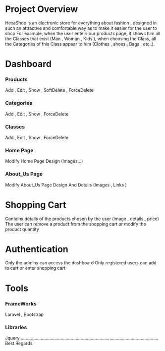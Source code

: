 # Project Overview
HexaShop is an electronic store for everything about fashion , designed in such an attractive and comfortable way as to make it easier for the user to shop For example, when the user enters our products page, it shows him all the Classes that exist (Man , Woman , Kids ), when choosing the Class, all the Categories of this Class appear to him (Clothes , shoes , Bags , etc..).
# Dashboard
### Products
Add , Edit , Show , SoftDelete , ForceDelete
### Categories
Add , Edit , Show , ForceDelete
### Classes
Add , Edit , Show , ForceDelete
### Home Page
Modify Home Page Design (Images...)
### About_Us Page
Modify About_Us Page Design And Details (Images , Links )
# Shopping Cart
Contains details of the products chosen by the user (image , details , price)
The user can remove a product from the shopping cart or modify the product quantity
# Authentication
Only the admins can access the dashboard
Only registered users can add to cart or enter shopping cart
# Tools
### FrameWorks
Laravel , Bootstrap
### Libraries
 Jquery
 ..............................................................................................................
                                                          Best Regards
                                               
